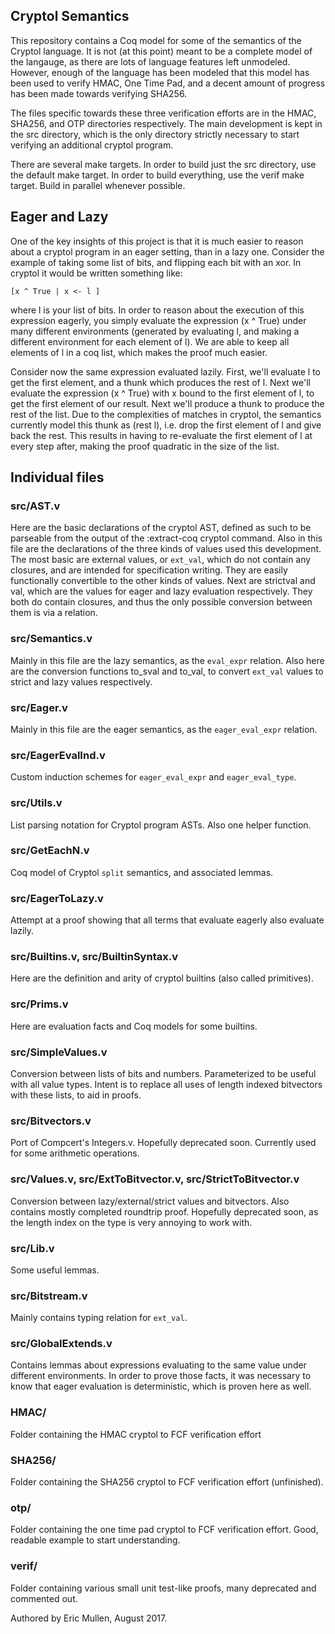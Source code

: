 ## Cryptol Semantics

This repository contains a Coq model for some of the semantics of the
Cryptol language. It is not (at this point) meant to be a complete
model of the langauge, as there are lots of language features left
unmodeled. However, enough of the language has been modeled that this
model has been used to verify HMAC, One Time Pad, and a decent amount
of progress has been made towards verifying SHA256.

The files specific towards these three verification efforts are in the
HMAC, SHA256, and OTP directories respectively. The main development
is kept in the src directory, which is the only directory strictly
necessary to start verifying an additional cryptol program.

There are several make targets. In order to build just the src
directory, use the default make target. In order to build everything,
use the verif make target. Build in parallel whenever possible.

## Eager and Lazy

One of the key insights of this project is that it is much easier to
reason about a cryptol program in an eager setting, than in a lazy
one.  Consider the example of taking some list of bits, and flipping
each bit with an xor. In cryptol it would be written something like:

    [x ^ True | x <- l ]

where l is your list of bits. In order to reason about the execution
of this expression eagerly, you simply evaluate the expression (x ^
True) under many different environments (generated by evaluating l,
and making a different environment for each element of l). We are able
to keep all elements of l in a coq list, which makes the proof much
easier.

Consider now the same expression evaluated lazily. First, we'll
evaluate l to get the first element, and a thunk which produces the
rest of l. Next we'll evaluate the expression (x ^ True) with x bound
to the first element of l, to get the first element of our
result. Next we'll produce a thunk to produce the rest of the
list. Due to the complexities of matches in cryptol, the semantics
currently model this thunk as (rest l), i.e. drop the first element of
l and give back the rest. This results in having to re-evaluate the
first element of l at every step after, making the proof quadratic in
the size of the list.

## Individual files

### src/AST.v

Here are the basic declarations of the cryptol AST, defined as such to
be parseable from the output of the :extract-coq cryptol command. Also
in this file are the declarations of the three kinds of values used
this development. The most basic are external values, or `ext_val`,
which do not contain any closures, and are intended for specification
writing. They are easily functionally convertible to the other kinds
of values. Next are strictval and val, which are the values for eager
and lazy evaluation respectively. They both do contain closures, and
thus the only possible conversion between them is via a relation.

### src/Semantics.v

Mainly in this file are the lazy semantics, as the `eval_expr`
relation. Also here are the conversion functions to_sval and to_val,
to convert `ext_val` values to strict and lazy values respectively.

### src/Eager.v

Mainly in this file are the eager semantics, as the `eager_eval_expr`
relation.

### src/EagerEvalInd.v

Custom induction schemes for `eager_eval_expr` and `eager_eval_type`.

### src/Utils.v

List parsing notation for Cryptol program ASTs. Also one helper
function.

### src/GetEachN.v

Coq model of Cryptol `split` semantics, and associated lemmas.

### src/EagerToLazy.v

Attempt at a proof showing that all terms that evaluate eagerly also
evaluate lazily.

### src/Builtins.v, src/BuiltinSyntax.v

Here are the definition and arity of cryptol builtins (also called primitives).

### src/Prims.v

Here are evaluation facts and Coq models for some builtins.

### src/SimpleValues.v

Conversion between lists of bits and numbers. Parameterized to be
useful with all value types. Intent is to replace all uses of length
indexed bitvectors with these lists, to aid in proofs.

### src/Bitvectors.v

Port of Compcert's Integers.v. Hopefully deprecated soon. Currently
used for some arithmetic operations.

### src/Values.v, src/ExtToBitvector.v, src/StrictToBitvector.v

Conversion between lazy/external/strict values and bitvectors. Also
contains mostly completed roundtrip proof. Hopefully deprecated soon,
as the length index on the type is very annoying to work with.

### src/Lib.v

Some useful lemmas.

### src/Bitstream.v

Mainly contains typing relation for `ext_val`.

### src/GlobalExtends.v

Contains lemmas about expressions evaluating to the same value under
different environments. In order to prove those facts, it was
necessary to know that eager evaluation is deterministic, which is
proven here as well.

### HMAC/

Folder containing the HMAC cryptol to FCF verification effort

### SHA256/

Folder containing the SHA256 cryptol to FCF verification effort (unfinished).

### otp/

Folder containing the one time pad cryptol to FCF verification
effort. Good, readable example to start understanding.

### verif/

Folder containing various small unit test-like proofs, many deprecated
and commented out.


Authored by Eric Mullen, August 2017.